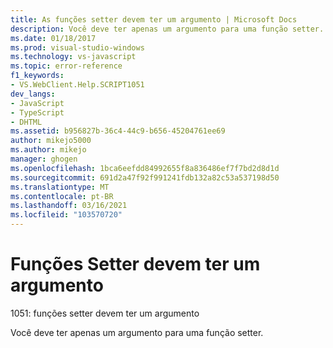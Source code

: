 ```yaml
---
title: As funções setter devem ter um argumento | Microsoft Docs
description: Você deve ter apenas um argumento para uma função setter.
ms.date: 01/18/2017
ms.prod: visual-studio-windows
ms.technology: vs-javascript
ms.topic: error-reference
f1_keywords:
- VS.WebClient.Help.SCRIPT1051
dev_langs:
- JavaScript
- TypeScript
- DHTML
ms.assetid: b956827b-36c4-44c9-b656-45204761ee69
author: mikejo5000
ms.author: mikejo
manager: ghogen
ms.openlocfilehash: 1bca6eefdd84992655f8a836486ef7f7bd2d8d1d
ms.sourcegitcommit: 691d2a47f92f991241fdb132a82c53a537198d50
ms.translationtype: MT
ms.contentlocale: pt-BR
ms.lasthandoff: 03/16/2021
ms.locfileid: "103570720"
---
```

# <a name="setter-functions-must-have-one-argument"></a>Funções Setter devem ter um argumento
1051: funções setter devem ter um argumento  
  
 Você deve ter apenas um argumento para uma função setter.
